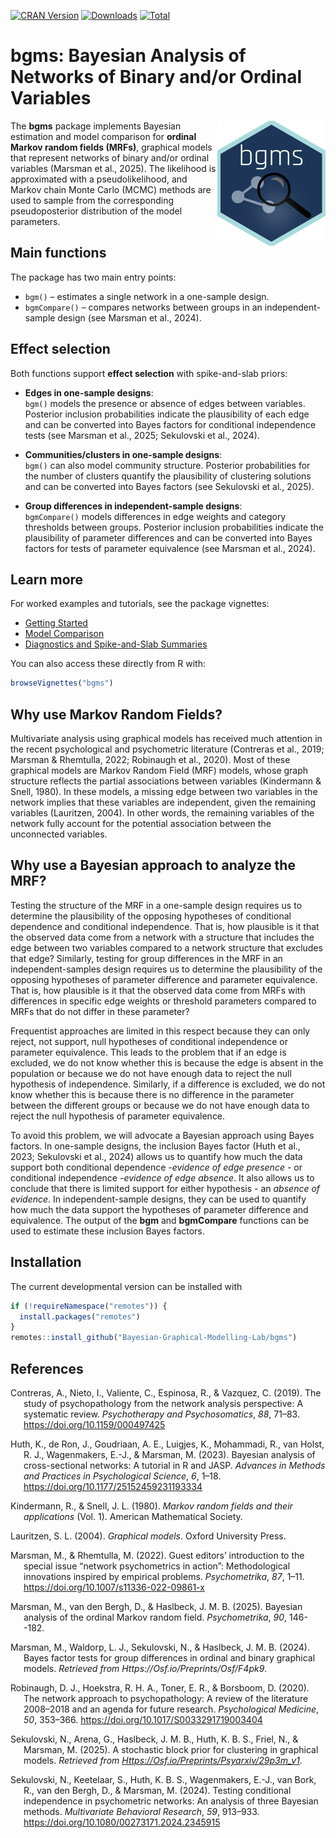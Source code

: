 
<!-- badges: start -->

[![CRAN
Version](https://www.r-pkg.org/badges/version/bgms)](https://cran.r-project.org/package=bgms)
[![Downloads](https://cranlogs.r-pkg.org/badges/bgms)](https://cran.r-project.org/package=bgms)
[![Total](https://cranlogs.r-pkg.org/badges/grand-total/bgms)](https://cran.r-project.org/package=bgms)
<!-- badges: end -->

# bgms: Bayesian Analysis of Networks of Binary and/or Ordinal Variables

<a href="https://bayesiangraphicalmodeling.com"><img src="inst/bgms_sticker.svg" height="200" align="right" /></a>

The **bgms** package implements Bayesian estimation and model comparison
for **ordinal Markov random fields (MRFs)**, graphical models that
represent networks of binary and/or ordinal variables (Marsman et al.,
2025). The likelihood is approximated with a pseudolikelihood, and
Markov chain Monte Carlo (MCMC) methods are used to sample from the
corresponding pseudoposterior distribution of the model parameters.

## Main functions

The package has two main entry points:

- `bgm()` – estimates a single network in a one-sample design.  
- `bgmCompare()` – compares networks between groups in an
  independent-sample design (see Marsman et al., 2024).

## Effect selection

Both functions support **effect selection** with spike-and-slab priors:

- **Edges in one-sample designs**:  
  `bgm()` models the presence or absence of edges between variables.
  Posterior inclusion probabilities indicate the plausibility of each
  edge and can be converted into Bayes factors for conditional
  independence tests (see Marsman et al., 2025; Sekulovski et al.,
  2024).

- **Communities/clusters in one-sample designs**:  
  `bgm()` can also model community structure. Posterior probabilities
  for the number of clusters quantify the plausibility of clustering
  solutions and can be converted into Bayes factors (see Sekulovski et
  al., 2025).

- **Group differences in independent-sample designs**:  
  `bgmCompare()` models differences in edge weights and category
  thresholds between groups. Posterior inclusion probabilities indicate
  the plausibility of parameter differences and can be converted into
  Bayes factors for tests of parameter equivalence (see Marsman et al.,
  2024).

## Learn more

For worked examples and tutorials, see the package vignettes:

- [Getting Started](https://yourpkgdownsite/articles/intro.html)  
- [Model Comparison](https://yourpkgdownsite/articles/comparison.html)  
- [Diagnostics and Spike-and-Slab
  Summaries](https://yourpkgdownsite/articles/diagnostics.html)

You can also access these directly from R with:

``` r
browseVignettes("bgms")
```

## Why use Markov Random Fields?

Multivariate analysis using graphical models has received much attention
in the recent psychological and psychometric literature (Contreras et
al., 2019; Marsman & Rhemtulla, 2022; Robinaugh et al., 2020). Most of
these graphical models are Markov Random Field (MRF) models, whose graph
structure reflects the partial associations between variables
(Kindermann & Snell, 1980). In these models, a missing edge between two
variables in the network implies that these variables are independent,
given the remaining variables (Lauritzen, 2004). In other words, the
remaining variables of the network fully account for the potential
association between the unconnected variables.

## Why use a Bayesian approach to analyze the MRF?

Testing the structure of the MRF in a one-sample design requires us to
determine the plausibility of the opposing hypotheses of conditional
dependence and conditional independence. That is, how plausible is it
that the observed data come from a network with a structure that
includes the edge between two variables compared to a network structure
that excludes that edge? Similarly, testing for group differences in the
MRF in an independent-samples design requires us to determine the
plausibility of the opposing hypotheses of parameter difference and
parameter equivalence. That is, how plausible is it that the observed
data come from MRFs with differences in specific edge weights or
threshold parameters compared to MRFs that do not differ in these
parameter?

Frequentist approaches are limited in this respect because they can only
reject, not support, null hypotheses of conditional independence or
parameter equivalence. This leads to the problem that if an edge is
excluded, we do not know whether this is because the edge is absent in
the population or because we do not have enough data to reject the null
hypothesis of independence. Similarly, if a difference is excluded, we
do not know whether this is because there is no difference in the
parameter between the different groups or because we do not have enough
data to reject the null hypothesis of parameter equivalence.

To avoid this problem, we will advocate a Bayesian approach using Bayes
factors. In one-sample designs, the inclusion Bayes factor (Huth et al.,
2023; Sekulovski et al., 2024) allows us to quantify how much the data
support both conditional dependence -<em>evidence of edge
presence</em> - or conditional independence -<em>evidence of edge
absence</em>. It also allows us to conclude that there is limited
support for either hypothesis - an <em>absence of evidence</em>. In
independent-sample designs, they can be used to quantify how much the
data support the hypotheses of parameter difference and equivalence. The
output of the <strong>bgm</strong> and <strong>bgmCompare</strong>
functions can be used to estimate these inclusion Bayes factors.

## Installation

The current developmental version can be installed with

``` r
if (!requireNamespace("remotes")) { 
  install.packages("remotes")   
}   
remotes::install_github("Bayesian-Graphical-Modelling-Lab/bgms")
```

## References

<div id="refs" class="references csl-bib-body hanging-indent"
entry-spacing="0" line-spacing="2">

<div id="ref-ContrerasEtAl_2019" class="csl-entry">

Contreras, A., Nieto, I., Valiente, C., Espinosa, R., & Vazquez, C.
(2019). The study of psychopathology from the network analysis
perspective: A systematic review. *Psychotherapy and Psychosomatics*,
*88*, 71–83. <https://doi.org/10.1159/000497425>

</div>

<div id="ref-HuthEtAl_2023_intro" class="csl-entry">

Huth, K., de Ron, J., Goudriaan, A. E., Luigjes, K., Mohammadi, R., van
Holst, R. J., Wagenmakers, E.-J., & Marsman, M. (2023). Bayesian
analysis of cross-sectional networks: A tutorial in R and JASP.
*Advances in Methods and Practices in Psychological Science*, *6*, 1–18.
<https://doi.org/10.1177/25152459231193334>

</div>

<div id="ref-KindermannSnell1980" class="csl-entry">

Kindermann, R., & Snell, J. L. (1980). *Markov random fields and their
applications* (Vol. 1). American Mathematical Society.

</div>

<div id="ref-Lauritzen2004" class="csl-entry">

Lauritzen, S. L. (2004). *Graphical models*. Oxford University Press.

</div>

<div id="ref-MarsmanRhemtulla_2022_SIintro" class="csl-entry">

Marsman, M., & Rhemtulla, M. (2022). Guest editors’ introduction to the
special issue “network psychometrics in action”: Methodological
innovations inspired by empirical problems. *Psychometrika*, *87*, 1–11.
<https://doi.org/10.1007/s11336-022-09861-x>

</div>

<div id="ref-MarsmanVandenBerghHaslbeck_2024" class="csl-entry">

Marsman, M., van den Bergh, D., & Haslbeck, J. M. B. (2025). Bayesian
analysis of the ordinal Markov random field. *Psychometrika*, *90*,
146--182.

</div>

<div id="ref-MarsmanWaldorpSekulovskiHaslbeck_2024" class="csl-entry">

Marsman, M., Waldorp, L. J., Sekulovski, N., & Haslbeck, J. M. B.
(2024). Bayes factor tests for group differences in ordinal and binary
graphical models. *Retrieved from Https://Osf.io/Preprints/Osf/F4pk9*.

</div>

<div id="ref-RobinaughEtAl_2020" class="csl-entry">

Robinaugh, D. J., Hoekstra, R. H. A., Toner, E. R., & Borsboom, D.
(2020). The network approach to psychopathology: A review of the
literature 2008–2018 and an agenda for future research. *Psychological
Medicine*, *50*, 353–366. <https://doi.org/10.1017/S0033291719003404>

</div>

<div id="ref-SekulovskiEtAl_2025" class="csl-entry">

Sekulovski, N., Arena, G., Haslbeck, J. M. B., Huth, K. B. S., Friel,
N., & Marsman, M. (2025). A stochastic block prior for clustering in
graphical models. *Retrieved from
<a href="https://osf.io/preprints/psyarxiv/29p3m_v1"
class="uri">Https://Osf.io/Preprints/Psyarxiv/29p3m_v1</a>*.

</div>

<div id="ref-SekulovskiEtAl_2024" class="csl-entry">

Sekulovski, N., Keetelaar, S., Huth, K. B. S., Wagenmakers, E.-J., van
Bork, R., van den Bergh, D., & Marsman, M. (2024). Testing conditional
independence in psychometric networks: An analysis of three Bayesian
methods. *Multivariate Behavioral Research*, *59*, 913–933.
<https://doi.org/10.1080/00273171.2024.2345915>

</div>

</div>
